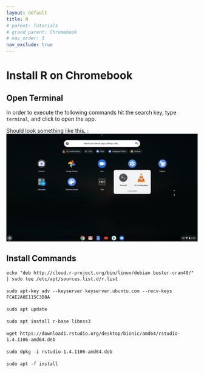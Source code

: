 ```yaml
---
layout: default
title: R
# parent: Tutorials
# grand_parent: Chromebook
# nav_order: 3
nav_exclude: true
---
```

# Install R on Chromebook

## Open Terminal

In order to execute the following commands hit the search key, type `terminal`, and click to open the app.

Should look something like this,  :
    ![](../../assets/chrome-os-linux-search.png)

## Install Commands

```shell
echo "deb http://cloud.r-project.org/bin/linux/debian buster-cran40/" | sudo tee /etc/apt/sources.list.d/r.list

sudo apt-key adv --keyserver keyserver.ubuntu.com --recv-keys FCAE2A0E115C3D8A

sudo apt update

sudo apt install r-base libnss3

wget https://download1.rstudio.org/desktop/bionic/amd64/rstudio-1.4.1106-amd64.deb

sudo dpkg -i rstudio-1.4.1106-amd64.deb

sudo apt -f install
```


<!-- 
# Second Pathway
If the method above doesnt work let me know!

## Add R Repo to linux
```shell
lsb release -a
sudo apt search r-base | grep ^r-base \
    && sudo apt install -y gnupg2 \
    && sudo apt-key adv --keyserver keys.gnupg.net --recv-key 'E19F5F87128899B192B1A2C2AD5F960A256A04AF' \
    && sudo vi /etc/apt/sources.list

deb https://cran.rstudio.com/bin/linux/debian stretch-cran35
```

## Install R binary
```shell
sudo apt update \ 
    && sudo apt upgrade \
    && sudo apt install -y r-base r-base-dev
```
## RStudio Desktop IDE has a few dependencies that we need to install:

```
sudo apt install -y libgstreamer1.0 libgstreamer-plugins-base1.0 libxslt-dev
```

## Then we can download the package from the RStudio website and install it:
```
curl -o rstudio.deb https://download1.rstudio.org/rstudio-xenial-1.1.463-amd64.deb
dpkg -i rstudio.deb
```
> most Chromebooks are fairly low spec devices so you probably won’t get stellar performance.

###### reference: https://blog.sellorm.com/2018/12/20/installing-r-and-rstudio-on-a-chromebook/

 -->

